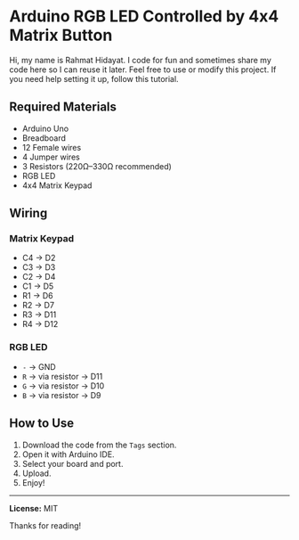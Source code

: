 # Arduino RGB LED Controlled by 4x4 Matrix Button

Hi, my name is Rahmat Hidayat. I code for fun and sometimes share my code here so I can reuse it later. Feel free to use or modify this project. If you need help setting it up, follow this tutorial.

## Required Materials
- Arduino Uno
- Breadboard
- 12 Female wires
- 4 Jumper wires
- 3 Resistors (220Ω–330Ω recommended)
- RGB LED
- 4x4 Matrix Keypad

## Wiring

### Matrix Keypad
- C4 -> D2
- C3 -> D3
- C2 -> D4
- C1 -> D5
- R1 -> D6
- R2 -> D7
- R3 -> D11
- R4 -> D12

### RGB LED
- `-` -> GND
- `R` -> via resistor -> D11
- `G` -> via resistor -> D10
- `B` -> via resistor -> D9

## How to Use
1. Download the code from the `Tags` section.
2. Open it with Arduino IDE.
3. Select your board and port.
4. Upload.
5. Enjoy!

---

**License:** MIT

Thanks for reading!

